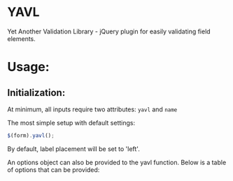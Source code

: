 # YAVL
Yet Another Validation Library - jQuery plugin for easily validating field elements.

# Usage:

## Initialization:

At minimum, all inputs require two attributes: ```yavl``` and ```name```

The most simple setup with default settings:

```Javascript
$(form).yavl();
```

By default, label placement will be set to 'left'.

An options object can also be provided to the yavl function. Below is a table of options that can be provided:
